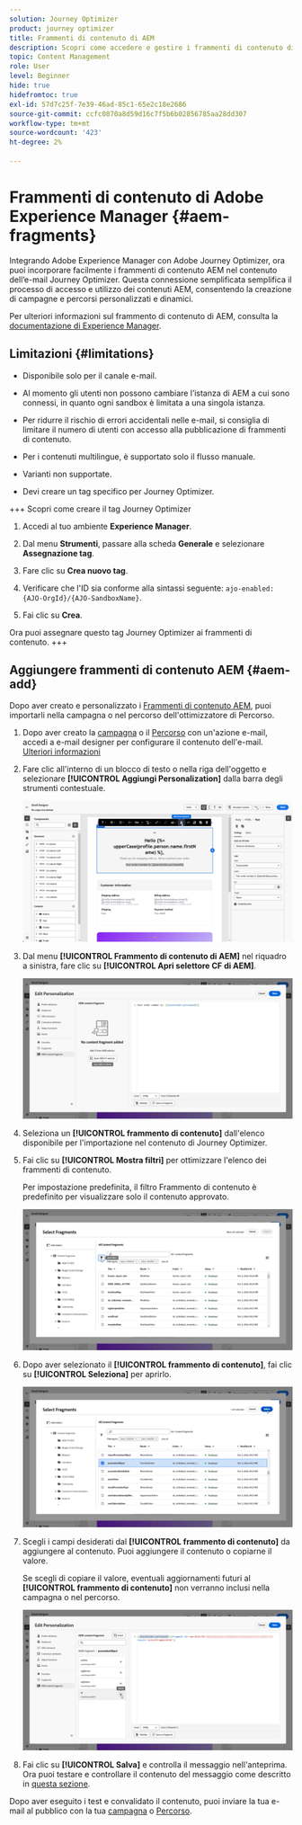 ```yaml
---
solution: Journey Optimizer
product: journey optimizer
title: Frammenti di contenuto di AEM
description: Scopri come accedere e gestire i frammenti di contenuto di AEM
topic: Content Management
role: User
level: Beginner
hide: true
hidefromtoc: true
exl-id: 57d7c25f-7e39-46ad-85c1-65e2c18e2686
source-git-commit: ccfc0870a8d59d16c7f5b6b02856785aa28dd307
workflow-type: tm+mt
source-wordcount: '423'
ht-degree: 2%

---
```


# Frammenti di contenuto di Adobe Experience Manager {#aem-fragments}

Integrando Adobe Experience Manager con Adobe Journey Optimizer, ora puoi incorporare facilmente i frammenti di contenuto AEM nel contenuto dell’e-mail Journey Optimizer. Questa connessione semplificata semplifica il processo di accesso e utilizzo dei contenuti AEM, consentendo la creazione di campagne e percorsi personalizzati e dinamici.

Per ulteriori informazioni sul frammento di contenuto di AEM, consulta la [documentazione di Experience Manager](https://experienceleague.adobe.com/en/docs/experience-manager-cloud-service/content/sites/authoring/fragments/content-fragments).

## Limitazioni {#limitations}

* Disponibile solo per il canale e-mail.

* Al momento gli utenti non possono cambiare l’istanza di AEM a cui sono connessi, in quanto ogni sandbox è limitata a una singola istanza.

* Per ridurre il rischio di errori accidentali nelle e-mail, si consiglia di limitare il numero di utenti con accesso alla pubblicazione di frammenti di contenuto.

* Per i contenuti multilingue, è supportato solo il flusso manuale.

* Varianti non supportate.

* Devi creare un tag specifico per Journey Optimizer.

+++ Scopri come creare il tag Journey Optimizer

   1. Accedi al tuo ambiente **Experience Manager**.

   1. Dal menu **Strumenti**, passare alla scheda **Generale** e selezionare **Assegnazione tag**.

   1. Fare clic su **Crea nuovo tag**.

   1. Verificare che l&#39;ID sia conforme alla sintassi seguente: `ajo-enabled:{AJO-OrgId}/{AJO-SandboxName}`.

   1. Fai clic su **Crea**.

  Ora puoi assegnare questo tag Journey Optimizer ai frammenti di contenuto.
+++

## Aggiungere frammenti di contenuto AEM {#aem-add}

Dopo aver creato e personalizzato i [Frammenti di contenuto AEM](https://experienceleague.adobe.com/en/docs/experience-manager-cloud-service/content/sites/authoring/fragments/content-fragments), puoi importarli nella campagna o nel percorso dell&#39;ottimizzatore di Percorso.

1. Dopo aver creato la [campagna](../email/create-email.md) o il [Percorso](../email/create-email.md) con un&#39;azione e-mail, accedi a e-mail designer per configurare il contenuto dell&#39;e-mail. [Ulteriori informazioni](../email/get-started-email-design.md)

1. Fare clic all&#39;interno di un blocco di testo o nella riga dell&#39;oggetto e selezionare **[!UICONTROL Aggiungi Personalization]** dalla barra degli strumenti contestuale.

   ![](assets/aem_campaign_2.png)

1. Dal menu **[!UICONTROL Frammento di contenuto di AEM]** nel riquadro a sinistra, fare clic su **[!UICONTROL Apri selettore CF di AEM]**.

   ![](assets/aem_campaign_3.png)

1. Seleziona un **[!UICONTROL frammento di contenuto]** dall&#39;elenco disponibile per l&#39;importazione nel contenuto di Journey Optimizer.

1. Fai clic su **[!UICONTROL Mostra filtri]** per ottimizzare l&#39;elenco dei frammenti di contenuto.

   Per impostazione predefinita, il filtro Frammento di contenuto è predefinito per visualizzare solo il contenuto approvato.

   ![](assets/aem_campaign_4.png)

1. Dopo aver selezionato il **[!UICONTROL frammento di contenuto]**, fai clic su **[!UICONTROL Seleziona]** per aprirlo.

   ![](assets/aem_campaign_5.png)

1. Scegli i campi desiderati dal **[!UICONTROL frammento di contenuto]** da aggiungere al contenuto. Puoi aggiungere il contenuto o copiarne il valore.

   Se scegli di copiare il valore, eventuali aggiornamenti futuri al **[!UICONTROL frammento di contenuto]** non verranno inclusi nella campagna o nel percorso.

   ![](assets/aem_campaign_6.png)

1. Fai clic su **[!UICONTROL Salva]** e controlla il messaggio nell&#39;anteprima. Ora puoi testare e controllare il contenuto del messaggio come descritto in [questa sezione](../content-management/preview.md).

Dopo aver eseguito i test e convalidato il contenuto, puoi inviare la tua e-mail al pubblico con la tua [campagna](../campaigns/review-activate-campaign.md) o [Percorso](../building-journeys/publishing-the-journey.md).
